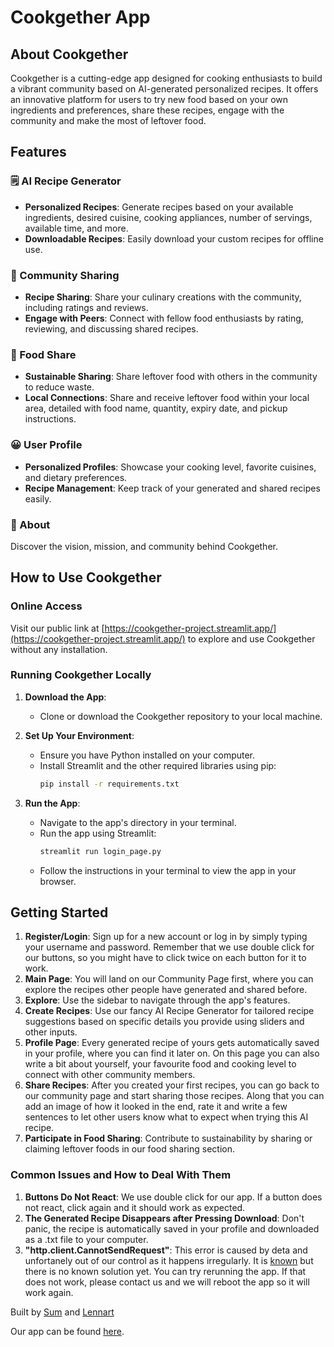 # Cookgether App

## About Cookgether

Cookgether is a cutting-edge app designed for cooking enthusiasts to build a vibrant community based on AI-generated personalized recipes. It offers an innovative platform for users to try new food based on your own ingredients and preferences, share these recipes, engage with the community and make the most of leftover food. 

## Features

### 🗒️ AI Recipe Generator

- **Personalized Recipes**: Generate recipes based on your available ingredients, desired cuisine, cooking appliances, number of servings, available time, and more.
- **Downloadable Recipes**: Easily download your custom recipes for offline use.

### 🥘 Community Sharing

- **Recipe Sharing**: Share your culinary creations with the community, including ratings and reviews.
- **Engage with Peers**: Connect with fellow food enthusiasts by rating, reviewing, and discussing shared recipes.

### 🍎 Food Share

- **Sustainable Sharing**: Share leftover food with others in the community to reduce waste.
- **Local Connections**: Share and receive leftover food within your local area, detailed with food name, quantity, expiry date, and pickup instructions.

### 😀 User Profile

- **Personalized Profiles**: Showcase your cooking level, favorite cuisines, and dietary preferences.
- **Recipe Management**: Keep track of your generated and shared recipes easily.

### 📌 About

Discover the vision, mission, and community behind Cookgether.

## How to Use Cookgether

### Online Access

Visit our public link at [https://cookgether-project.streamlit.app/](https://cookgether-project.streamlit.app/) to explore and use Cookgether without any installation.

### Running Cookgether Locally

1. **Download the App**:
   - Clone or download the Cookgether repository to your local machine.

2. **Set Up Your Environment**:
   - Ensure you have Python installed on your computer.
   - Install Streamlit and the other required libraries using pip:
     ```bash
     pip install -r requirements.txt
     ```

3. **Run the App**:
   - Navigate to the app's directory in your terminal.
   - Run the app using Streamlit:
     ```bash
     streamlit run login_page.py
     ```
   - Follow the instructions in your terminal to view the app in your browser.

## Getting Started

1. **Register/Login**: Sign up for a new account or log in by simply typing your username and password. Remember that we use double click for our buttons, so you might have to click twice on each button for it to work.
2. **Main Page**: You will land on our Community Page first, where you can explore the recipes other people have generated and shared before. 
3. **Explore**: Use the sidebar to navigate through the app's features. 
4. **Create Recipes**: Use our fancy AI Recipe Generator for tailored recipe suggestions based on specific details you provide using sliders and other inputs.
5. **Profile Page**: Every generated recipe of yours gets automatically saved in your profile, where you can find it later on. On this page you can also write a bit about yourself, your favourite food and cooking level to connect with other community members. 
6. **Share Recipes**: After you created your first recipes, you can go back to our community page and start sharing those recipes. Along that you can add an image of how it looked in the end, rate it and write a few sentences to let other users know what to expect when trying this AI recipe.
7. **Participate in Food Sharing**: Contribute to sustainability by sharing or claiming leftover foods in our food sharing section.

### Common Issues and How to Deal With Them

1. **Buttons Do Not React**: We use double click for our app. If a button does not react, click again and it should work as expected.
2. **The Generated Recipe Disappears after Pressing Download**: Don't panic, the recipe is automatically saved in your profile and downloaded as a .txt file to your computer.
3. **"http.client.CannotSendRequest"**: This error is caused by deta and unfortanely out of our control as it happens irregularly. It is [known](https://discuss.streamlit.io/t/error-https-client-cannot-sendrequest-deta-database-or-google-sheet-api/42107) but there is no known solution yet. You can try rerunning the app. If that does not work, please contact us and we will reboot the app so it will work again.

Built by [Sum](https://github.com/SumSumarie) and [Lennart](https://github.com/okamanhog)

Our app can be found [here]([https://cookgether.streamlit.app](https://cookgether-project.streamlit.app/)https://cookgether-project.streamlit.app/).
